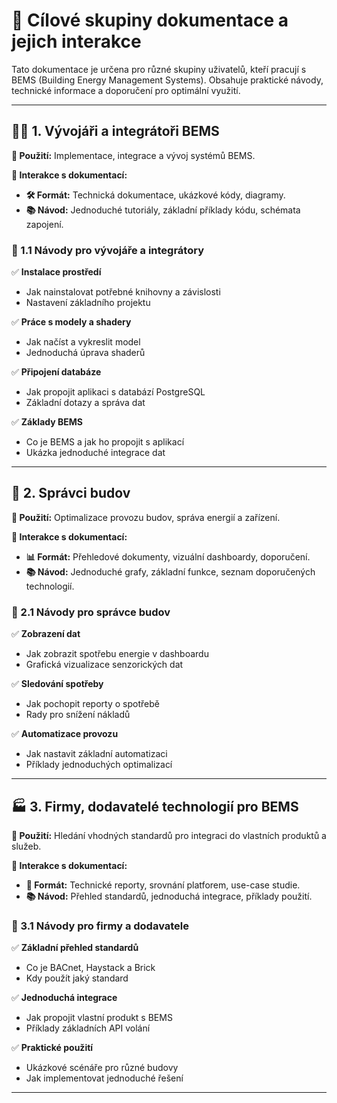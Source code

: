 # 📘 Cílové skupiny dokumentace a jejich interakce

Tato dokumentace je určena pro různé skupiny uživatelů, kteří pracují s BEMS (Building Energy Management Systems). Obsahuje praktické návody, technické informace a doporučení pro optimální využití.

---

## 👨‍💻 1. Vývojáři a integrátoři BEMS

**🔹 Použití:** Implementace, integrace a vývoj systémů BEMS.

**📄 Interakce s dokumentací:**
- **🛠 Formát:** Technická dokumentace, ukázkové kódy, diagramy.
- **📚 Návod:** Jednoduché tutoriály, základní příklady kódu, schémata zapojení.

### 📌 1.1 Návody pro vývojáře a integrátory
✅ **Instalace prostředí**
   - Jak nainstalovat potřebné knihovny a závislosti
   - Nastavení základního projektu

✅ **Práce s modely a shadery**
   - Jak načíst a vykreslit model
   - Jednoduchá úprava shaderů

✅ **Připojení databáze**
   - Jak propojit aplikaci s databází PostgreSQL
   - Základní dotazy a správa dat

✅ **Základy BEMS**
   - Co je BEMS a jak ho propojit s aplikací
   - Ukázka jednoduché integrace dat

---

## 🏢 2. Správci budov 

**🔹 Použití:** Optimalizace provozu budov, správa energií a zařízení.

**📄 Interakce s dokumentací:**
- **📊 Formát:** Přehledové dokumenty, vizuální dashboardy, doporučení.
- **📚 Návod:** Jednoduché grafy, základní funkce, seznam doporučených technologií.

### 📌 2.1 Návody pro správce budov
✅ **Zobrazení dat**
   - Jak zobrazit spotřebu energie v dashboardu
   - Grafická vizualizace senzorických dat

✅ **Sledování spotřeby**
   - Jak pochopit reporty o spotřebě
   - Rady pro snížení nákladů

✅ **Automatizace provozu**
   - Jak nastavit základní automatizaci
   - Příklady jednoduchých optimalizací

---

## 🏭 3. Firmy, dodavatelé technologií pro BEMS

**🔹 Použití:** Hledání vhodných standardů pro integraci do vlastních produktů a služeb.

**📄 Interakce s dokumentací:**
- **📑 Formát:** Technické reporty, srovnání platforem, use-case studie.
- **📚 Návod:** Přehled standardů, jednoduchá integrace, příklady použití.

### 📌 3.1 Návody pro firmy a dodavatele
✅ **Základní přehled standardů**
   - Co je BACnet, Haystack a Brick
   - Kdy použít jaký standard

✅ **Jednoduchá integrace**
   - Jak propojit vlastní produkt s BEMS
   - Příklady základních API volání

✅ **Praktické použití**
   - Ukázkové scénáře pro různé budovy
   - Jak implementovat jednoduché řešení

---
